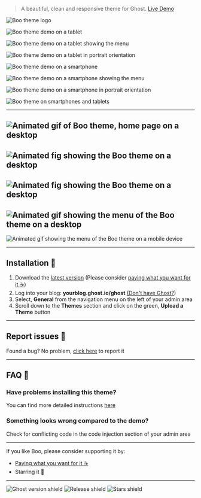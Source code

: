> A beautiful, clean and responsive theme for Ghost. [Live Demo](http://boo-demo.tenoku.com/)

![Boo theme logo](http://i.imgur.com/Fr0xlnV.png)

![Boo theme demo on a tablet](http://i.imgur.com/sTAXHdF.png)

![Boo theme demo on a tablet showing the menu](http://i.imgur.com/wRrVgrL.png)

![Boo theme demo on a tablet in portrait orientation](http://i.imgur.com/hMd3wd6.png)

![Boo theme demo on a smartphone](http://i.imgur.com/g6SLM6X.png)

![Boo theme demo on a smartphone showing the menu](http://i.imgur.com/Cj7rvMx.png)

![Boo theme demo on a smartphone in portrait orientation](http://i.imgur.com/U9SOmHZ.png)

![Boo theme on smartphones and tablets](http://i.imgur.com/fHugkw5.png)

---

![Animated gif of Boo theme, home page on a desktop](http://i.imgur.com/0LYO26Q.gif)
---
![Animated fig showing the Boo theme on a desktop](http://i.imgur.com/r5lx0oE.gif)
---
![Animated fig showing the Boo theme on a desktop](http://i.imgur.com/7SqhEsT.gif)
---
![Animated gif showing the menu of the Boo theme on a desktop](http://i.imgur.com/gMroOve.gif)
---
![Animated gif showing the menu of the Boo theme on a mobile device](http://i.imgur.com/ptNIwCP.gif)

---

## Installation 🚀
1. Download the [latest version](https://github.com/tenoku/boo/releases) (Please consider [paying what you want for it ☕️](https://sellfy.com/p/Acjr))
2. Log into your blog: **yourblog.ghost.io/ghost** [(Don't have Ghost?](https://ghost.org))
3. Select, **General** from the navigation menu on the left of your admin area
4. Scroll down to the **Themes** section and click on the green, **Upload a Theme** button

---

## Report issues 🐞
Found a bug? No problem, [click here](https://github.com/tenoku/boo/issues/new) to report it

---

## FAQ 🤔
### Have problems installing this theme?
You can find more detailed instructions [here](https://help.ghost.org/hc/en-us/articles/223241628-Uploading-Themes)

### Something looks wrong compared to the demo?
Check for conflicting code in the code injection section of your admin area

---

If you like Boo, please consider supporting it by:

- [Paying what you want for it ☕️](https://sellfy.com/p/Acjr)
- Starring it 🌟

---

![Ghost version shield](https://img.shields.io/badge/Ghost%20version-0.11.3-brightgreen.svg)
![Release shield](https://img.shields.io/github/release/tenoku/boo.svg)
![Stars shield](https://img.shields.io/github/stars/tenoku/boo.svg?style=social&label=Star)
